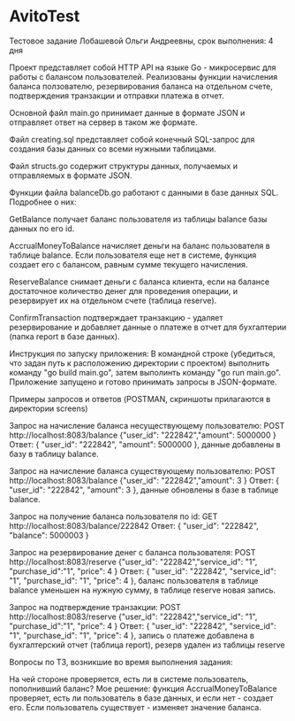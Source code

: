 # AvitoTest
Тестовое задание Лобашевой Ольги Андреевны, срок выполнения: 4 дня



Проект представляет собой HTTP API на языке Go - микросервис для работы с балансом пользователей.
Реализованы функции начисления баланса ползователю, резервирования баланса на отдельном счете, подтверждения транзакции и отправки платежа в отчет.


Основной файл main.go принимает данные в формате JSON и отправляет ответ на сервер в таком же формате.

Файл creating.sql представляет собой конечный SQL-запрос для создания базы данных со всеми нужными таблицами.

Файл structs.go содержит структуры данных, получаемых и отправляемых в формате JSON.

Функции файла balanceDb.go работают с данными в базе данных SQL. Подробнее о них:

GetBalance получает баланс пользователя из таблицы balance базы данных по его id.

AccrualMoneyToBalance начисляет деньги на баланс пользователя в таблице balance. Если пользователя еще нет в системе, функция создает его с балансом, равным сумме текущего начисления.

ReserveBalance снимает деньги с баланса клиента, если на балансе достаточное количество денег для проведения операции, и резервирует их на отдельном счете (таблица reserve).

ConfirmTransaction подтверждает транзакцию - удаляет резервирование и добавляет данные о платеже в отчет для бухгалтерии (папка report в базе данных).

Инструкция по запуску приложения:
В командной строке (убедиться, что задан путь к расположению директории с проектом) выполнить команду "go build main.go", затем выполинть команду "go run main.go". Приложение запущено и готово принимать запросы в JSON-формате.

Примеры запросов и ответов (POSTMAN, скриншоты прилагаются в директории screens)

Запрос на начисление баланса несуществующему пользователю: POST http://localhost:8083/balance {"user_id": "222842","amount": 5000000 }
Ответ: { "user_id": "222842", "amount": 5000000 }, данные добавлены в базу в таблицу balance.

Запрос на начисление баланса существующему пользователю: POST http://localhost:8083/balance {"user_id": "222842","amount": 3 }
Ответ: { "user_id": "222842", "amount": 3 }, данные обновлены в базе в таблице balance.

Запрос на получение баланса пользователя по id: GET http://localhost:8083/balance/222842
Ответ: { "user_id": "222842", "balance": 5000003 }

Запрос на резервирование денег с баланса пользователя: POST http://localhost:8083/reserve {"user_id": "222842","service_id": "1", "purchase_id":"1", "price": 4 }
Ответ: { "user_id": "222842", "service_id": "1", "purchase_id": "1", "price": 4 }, баланс пользователя в таблице balance уменьшен на нужную сумму, в таблице reserve новая запись.

Запрос на подтверждение транзакции: POST http://localhost:8083/reserve {"user_id": "222842","service_id": "1", "purchase_id":"1", "price": 4 }
Ответ: { "user_id": "222842", "service_id": "1", "purchase_id": "1", "price": 4 }, запись о платеже добавлена в бухгалтерский отчет (таблица report), резерв удален из таблицы reserve

Вопросы по ТЗ, возникшие во время выполнения задания:

На чей стороне проверяется, есть ли в системе пользователь, пополнивший баланс?
Мое решение: функция AccrualMoneyToBalance проверяет, есть ли пользователь в базе данных, и если нет - создает его. Если пользователь существует - изменяет значение баланса.